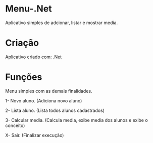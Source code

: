 # Menu-.Net

Aplicativo simples de adcionar, listar e mostrar media.

# Criação

Aplicativo criado com: .Net

# Funções
Menu simples com as demais finalidades.
<p>1- Novo aluno. (Adiciona novo aluno)</p>
<p>2- Lista aluno. (Lista todos alunos cadastrados)</p>
<p>3- Calcular media. (Calcula media, exibe media dos alunos e exibe o conceito)</p>
<p>X- Sair. (Finalizar execução)</p>
